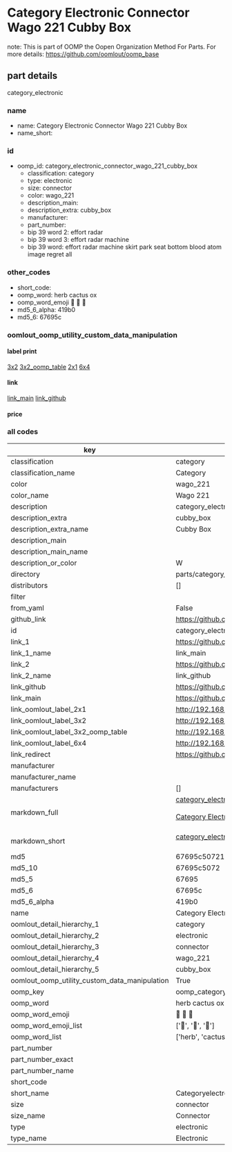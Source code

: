 # Category Electronic Connector Wago 221 Cubby Box  

note: This is part of OOMP the Oopen Organization Method For Parts. For more details: https://github.com/oomlout/oomp_base

##  part details
  



category_electronic



### name
* name: Category Electronic Connector Wago 221 Cubby Box
* name_short: 
### id
* oomp_id: category_electronic_connector_wago_221_cubby_box
  * classification: category
  * type: electronic
  * size: connector
  * color: wago_221
  * description_main: 
  * description_extra: cubby_box
  * manufacturer: 
  * part_number: 
  * bip 39 word 2: effort radar
  * bip 39 word 3: effort radar machine
  * bip 39 word: effort radar machine skirt park seat bottom blood atom image regret all

### other_codes
* short_code: 
* oomp_word: herb cactus ox
* oomp_word_emoji :herb: :cactus: :ox:
* md5_6_alpha: 419b0
* md5_6: 67695c






### oomlout_oomp_utility_custom_data_manipulation
#### label print
[3x2](http://192.168.1.245:1112/?label=oomp%20419b0)
[3x2_oomp_table](http://192.168.1.108:1112/?label=oomp%20419b0)
[2x1](http://192.168.1.242:1112/?label=oomp%20419b0)
[6x4](http://192.168.1.55:1112/?label=oomp%20419b0)    

#### link

[link_main](https://github.com/oomlout/oomlout_oomp_version_1_messy/tree/main/parts/category_electronic_connector_wago_221_cubby_box) [link_github](https://github.com/oomlout/oomlout_oomp_version_1_messy/tree/main/parts/category_electronic_connector_wago_221_cubby_box)                             

#### price







### all codes 
| key | value |  
| --- | --- |  
| classification | category |  
| classification_name | Category |  
| color | wago_221 |  
| color_name | Wago 221 |  
| description | category_electronic |  
| description_extra | cubby_box |  
| description_extra_name | Cubby Box |  
| description_main |  |  
| description_main_name |  |  
| description_or_color | W  |  
| directory | parts/category_electronic_connector_wago_221_cubby_box |  
| distributors | [] |  
| filter |  |  
| from_yaml | False |  
| github_link | https://github.com/oomlout/oomlout_oomp_part_src/tree/main/parts/category_electronic_connector_wago_221_cubby_box |  
| id | category_electronic_connector_wago_221_cubby_box |  
| link_1 | https://github.com/oomlout/oomlout_oomp_version_1_messy/tree/main/parts/category_electronic_connector_wago_221_cubby_box |  
| link_1_name | link_main |  
| link_2 | https://github.com/oomlout/oomlout_oomp_version_1_messy/tree/main/parts/category_electronic_connector_wago_221_cubby_box |  
| link_2_name | link_github |  
| link_github | https://github.com/oomlout/oomlout_oomp_version_1_messy/tree/main/parts/category_electronic_connector_wago_221_cubby_box |  
| link_main | https://github.com/oomlout/oomlout_oomp_version_1_messy/tree/main/parts/category_electronic_connector_wago_221_cubby_box |  
| link_oomlout_label_2x1 | http://192.168.1.242:1112/?label=oomp%20419b0 |  
| link_oomlout_label_3x2 | http://192.168.1.245:1112/?label=oomp%20419b0 |  
| link_oomlout_label_3x2_oomp_table | http://192.168.1.108:1112/?label=oomp%20419b0 |  
| link_oomlout_label_6x4 | http://192.168.1.55:1112/?label=oomp%20419b0 |  
| link_redirect | https://github.com/oomlout/oomlout_oomp_version_1_messy/tree/main/parts/category_electronic_connector_wago_221_cubby_box |  
| manufacturer |  |  
| manufacturer_name |  |  
| manufacturers | [] |  
| markdown_full | [category_electronic_connector_wago_221_cubby_box](none)<br>[](none)<br>[Category Electronic Connector Wago 221 Cubby Box](none)<br><br> |  
| markdown_short | [category_electronic_connector_wago_221_cubby_box](none)<br><br> |  
| md5 | 67695c507217e34b09502cab0b2c2a35 |  
| md5_10 | 67695c5072 |  
| md5_5 | 67695 |  
| md5_6 | 67695c |  
| md5_6_alpha | 419b0 |  
| name | Category Electronic Connector Wago 221 Cubby Box |  
| oomlout_detail_hierarchy_1 | category |  
| oomlout_detail_hierarchy_2 | electronic |  
| oomlout_detail_hierarchy_3 | connector |  
| oomlout_detail_hierarchy_4 | wago_221 |  
| oomlout_detail_hierarchy_5 | cubby_box |  
| oomlout_oomp_utility_custom_data_manipulation | True |  
| oomp_key | oomp_category_electronic_connector_wago_221_cubby_box |  
| oomp_word | herb cactus ox |  
| oomp_word_emoji | :herb: :cactus: :ox: |  
| oomp_word_emoji_list | [':herb:', ':cactus:', ':ox:'] |  
| oomp_word_list | ['herb', 'cactus', 'ox'] |  
| part_number |  |  
| part_number_exact |  |  
| part_number_name |  |  
| short_code |  |  
| short_name | Categoryelectronic |  
| size | connector |  
| size_name | Connector |  
| type | electronic |  
| type_name | Electronic |  
